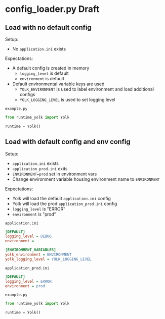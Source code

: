 # config_loader.py Draft

## Load with no default config

Setup:

- No `application.ini` exists

Expectations:

- A default config is created in memory
  - `logging_level` is default
  - `environment` is default
- Default environmental variable keys are used
  - `YOLK_ENVIRONMENT` is used to label environment and load additional configs
  - `YOLK_LOGGING_LEVEL` is used to set logging level

`example.py`

```py
from runtime_yolk import Yolk

runtime = Yolk()
```

## Load with default config and env config

Setup:

- `application.ini` exists
- `application_prod.ini` exits
- `ENVIRONMENT=prod` set in environment vars
- Change environment variable housing environment name to `ENVIRONMENT`

Expectations:

- Yolk will load the default `application.ini` config
- Yolk will load the prod `application_prod.ini` config
- `logging_level` is "ERROR"
- `environment` is "prod"

`application.ini`

```ini
[DEFAULT]
logging_level = DEBUG
environment =

[ENVIRONMENT_VARIABLES]
yolk_environment = ENVIRONMENT
yolk_logging_level = YOLK_LOGGING_LEVEL
```

`application_prod.ini`

```ini
[DEFAULT]
logging_level = ERROR
environment = prod
```

`example.py`

```py
from runtime_yolk import Yolk

runtime = Yolk()
```
